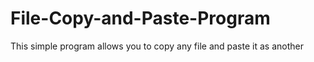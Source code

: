 # File-Copy-and-Paste-Program
This simple program allows you to copy any file and paste it as another 
